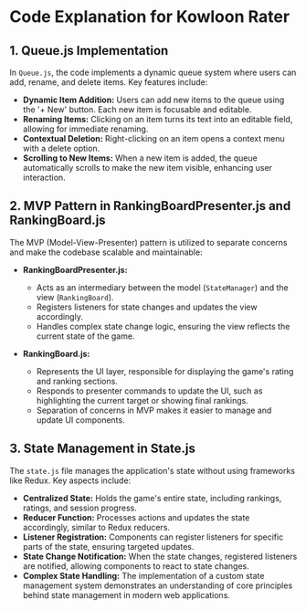 # Code Explanation for Kowloon Rater

## 1. Queue.js Implementation

In `Queue.js`, the code implements a dynamic queue system where users can add, rename, and delete items. Key features include:

- **Dynamic Item Addition:** Users can add new items to the queue using the '+ New' button. Each new item is focusable and editable.
- **Renaming Items:** Clicking on an item turns its text into an editable field, allowing for immediate renaming.
- **Contextual Deletion:** Right-clicking on an item opens a context menu with a delete option.
- **Scrolling to New Items:** When a new item is added, the queue automatically scrolls to make the new item visible, enhancing user interaction.

## 2. MVP Pattern in RankingBoardPresenter.js and RankingBoard.js

The MVP (Model-View-Presenter) pattern is utilized to separate concerns and make the codebase scalable and maintainable:

- **RankingBoardPresenter.js:**
  - Acts as an intermediary between the model (`StateManager`) and the view (`RankingBoard`).
  - Registers listeners for state changes and updates the view accordingly.
  - Handles complex state change logic, ensuring the view reflects the current state of the game.

- **RankingBoard.js:**
  - Represents the UI layer, responsible for displaying the game's rating and ranking sections.
  - Responds to presenter commands to update the UI, such as highlighting the current target or showing final rankings.
  - Separation of concerns in MVP makes it easier to manage and update UI components.

## 3. State Management in State.js

The `state.js` file manages the application's state without using frameworks like Redux. Key aspects include:

- **Centralized State:** Holds the game's entire state, including rankings, ratings, and session progress.
- **Reducer Function:** Processes actions and updates the state accordingly, similar to Redux reducers.
- **Listener Registration:** Components can register listeners for specific parts of the state, ensuring targeted updates.
- **State Change Notification:** When the state changes, registered listeners are notified, allowing components to react to state changes.
- **Complex State Handling:** The implementation of a custom state management system demonstrates an understanding of core principles behind state management in modern web applications.